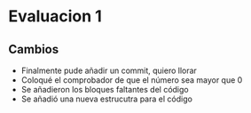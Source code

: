 # Evaluacion 1

## Cambios
- Finalmente pude añadir un commit, quiero llorar
- Coloqué el comprobador de que el número sea mayor que 0
- Se añadieron los bloques faltantes del código
- Se añadió una nueva estrucutra para el código